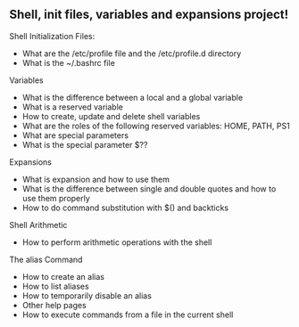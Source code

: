 Shell, init files, variables and expansions project!
----------------------------------------------------

Shell Initialization Files:
* What are the /etc/profile file and the /etc/profile.d directory
* What is the ~/.bashrc file

Variables
* What is the difference between a local and a global variable
* What is a reserved variable
* How to create, update and delete shell variables
* What are the roles of the following reserved variables: HOME, PATH, PS1
* What are special parameters
* What is the special parameter $??

Expansions
* What is expansion and how to use them
* What is the difference between single and double quotes and how to use them properly
* How to do command substitution with $() and backticks

Shell Arithmetic
* How to perform arithmetic operations with the shell

The alias Command
* How to create an alias
* How to list aliases
* How to temporarily disable an alias
* Other help pages
* How to execute commands from a file in the current shell
